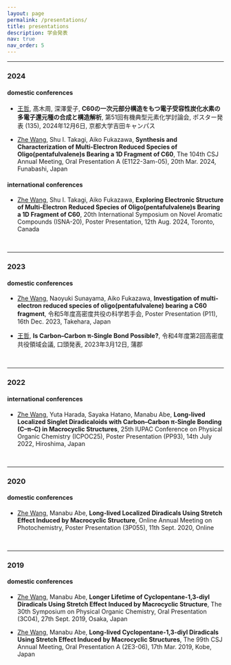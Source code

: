 ```yaml
---
layout: page
permalink: /presentations/
title: presentations
description: 学会発表
nav: true
nav_order: 5
---
```


<hr/>
<h3>2024</h3>

#### domestic conferences

- <u>王哲</u>, 髙木周, 深澤愛子, **C60の⼀次元部分構造をもつ電⼦受容性炭化⽔素の多電⼦還元種の合成と構造解析**, 第51回有機典型元素化学討論会, ポスター発表 (135), 2024年12月6日, 京都大学吉田キャンパス

- <u>Zhe Wang</u>, Shu I. Takagi, Aiko Fukazawa, **Synthesis and Characterization of Multi-Electron Reduced Species of Oligo(pentafulvalene)s Bearing a 1D Fragment of C60**, The 104th CSJ Annual Meeting, Oral Presentation A (E1122-3am-05), 20th Mar. 2024, Funabashi, Japan

#### international conferences

- <u>Zhe Wang</u>, Shu I. Takagi, Aiko Fukazawa, **Exploring Electronic Structure of Multi-Electron Reduced Species of Oligo(pentafulvalene)s Bearing a 1D Fragment of C60**, 20th International Symposium on Novel Aromatic Compounds (ISNA-20), Poster Presentation, 12th Aug. 2024, Toronto, Canada

<br>
<hr/>
<h3>2023</h3>

#### domestic conferences

- <u>Zhe Wang</u>, Naoyuki Sunayama, Aiko Fukazawa, **Investigation of multi-electron reduced species of oligo(pentafulvalene) bearing a C60 fragment**, 令和5年度高密度共役の科学若手会, Poster Presentation (P11), 16th Dec. 2023, Takehara, Japan

- <u>王哲</u>, **Is Carbon–Carbon π-Single Bond Possible?**, 令和4年度第2回高密度共役領域会議, 口頭発表, 2023年3月12日, 蒲郡

<br>

<hr/>
<h3>2022</h3>

#### international conferences

- <u>Zhe Wang</u>, Yuta Harada, Sayaka Hatano, Manabu Abe, **Long-lived Localized Singlet Diradicaloids with Carbon–Carbon π-Single Bonding (C–π–C) in Macrocyclic Structures**, 25th IUPAC Conference on Physical Organic Chemistry (ICPOC25), Poster Presentation (PP93), 14th July 2022, Hiroshima, Japan

<br>

<hr/>
<h3>2020</h3>

#### domestic conferences

- <u>Zhe Wang</u>, Manabu Abe, **Long-lived Localized Diradicals Using Stretch Effect Induced by Macrocyclic Structure**, Online Annual Meeting on Photochemistry, Poster Presentation (3P055), 11th Sept. 2020, Online

<br>

<hr/>
<h3>2019</h3>

#### domestic conferences

- <u>Zhe Wang</u>, Manabu Abe, **Longer Lifetime of Cyclopentane-1,3-diyl Diradicals Using Stretch Effect Induced by Macrocyclic Structure**, The 30th Symposium on Physical Organic Chemistry, Oral Presentation (3C04), 27th Sept. 2019, Osaka, Japan

- <u>Zhe Wang</u>, Manabu Abe, **Long-lived Cyclopentane-1,3-diyl Diradicals Using Stretch Effect Induced by Macrocyclic Structures**, The 99th CSJ Annual Meeting, Oral Presentation A (2E3-06), 17th Mar. 2019, Kobe, Japan
